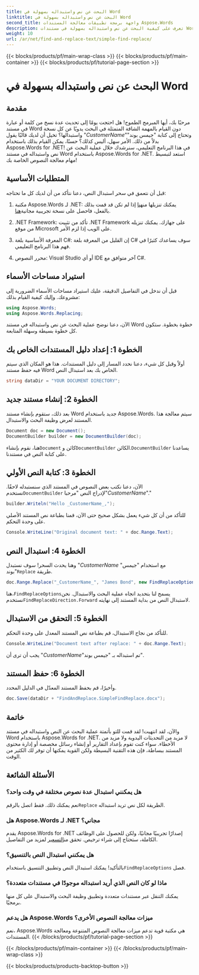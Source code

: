 ```yaml
---
title: البحث عن نص واستبداله بسهولة في Word
linktitle: البحث عن نص واستبداله بسهولة في Word
second_title: واجهة برمجة تطبيقات معالجة المستندات Aspose.Words
description: تعرف على كيفية البحث عن نص واستبداله بسهولة في مستندات Word باستخدام Aspose.Words for .NET. يتضمن دليل خطوة بخطوة.
weight: 10
url: /ar/net/find-and-replace-text/simple-find-replace/
---
```


{{< blocks/products/pf/main-wrap-class >}}
{{< blocks/products/pf/main-container >}}
{{< blocks/products/pf/tutorial-page-section >}}

# البحث عن نص واستبداله بسهولة في Word

## مقدمة

مرحبًا بك، أيها المبرمج الطموح! هل احتجت يومًا إلى تحديث عدة نسخ من كلمة أو عبارة في مستند Word دون القيام بالمهمة الشاقة المتمثلة في البحث يدويًا عن كل نسخة واستبدالها؟ تخيل أن لديك قالبًا يقول "_CustomerName_"وتحتاج إلى كتابة "جيمس بوند" بدلاً من ذلك. الأمر سهل، أليس كذلك؟ حسنًا، يمكن القيام بذلك باستخدام Aspose.Words for .NET! في هذا البرنامج التعليمي، سنرشدك خلال عملية البحث عن نص واستبداله في مستند Word باستخدام Aspose.Words for .NET. استعد لتبسيط مهام معالجة النصوص الخاصة بك!

## المتطلبات الأساسية

قبل أن نتعمق في سحر استبدال النص، دعنا نتأكد من أن لديك كل ما تحتاجه:

1.  مكتبة Aspose.Words لـ .NET: يمكنك تنزيلها من[هنا](https://releases.aspose.com/words/net/) إذا لم تكن قد قمت بذلك بالفعل، فاحصل على نسخة تجريبية مجانية[هنا](https://releases.aspose.com/).

2. .NET Framework: تأكد من تثبيت .NET Framework على جهازك. يمكنك تنزيله من موقع Microsoft على الويب إذا لزم الأمر.

3. المعرفة الأساسية بلغة C#: إن القليل من المعرفة بلغة C# سوف يساعدك كثيرًا في فهم هذا البرنامج التعليمي.

4. محرر النصوص: Visual Studio أو أي IDE آخر متوافق مع C#.

## استيراد مساحات الأسماء

قبل أن ندخل في التفاصيل الدقيقة، عليك استيراد مساحات الأسماء الضرورية إلى مشروعك. وإليك كيفية القيام بذلك:

```csharp
using Aspose.Words;
using Aspose.Words.Replacing;
```

الآن، دعنا نوضح عملية البحث عن نص واستبداله في مستند Word خطوة بخطوة. ستكون كل خطوة بسيطة وسهلة المتابعة.

## الخطوة 1: إعداد دليل المستندات الخاص بك

أولاً وقبل كل شيء، دعنا نحدد المسار إلى دليل المستندات. هذا هو المكان الذي سيتم فيه حفظ مستند Word الخاص بك بعد استبدال النص.

```csharp
string dataDir = "YOUR DOCUMENT DIRECTORY";
```

## الخطوة 2: إنشاء مستند جديد

بعد ذلك، ستقوم بإنشاء مستند Word جديد باستخدام Aspose.Words. سيتم معالجة هذا المستند لعرض وظيفة البحث والاستبدال.

```csharp
Document doc = new Document();
DocumentBuilder builder = new DocumentBuilder(doc);
```

 هنا، نقوم بإنشاء`Document` كائن و`DocumentBuilder` الكائن.`DocumentBuilder` يساعدنا على كتابة النص في مستندنا.

## الخطوة 3: كتابة النص الأولي

 الآن، دعنا نكتب بعض النصوص في المستند الذي سنستبدله لاحقًا. نستخدم`DocumentBuilder` لإدراج النص "مرحبا"_CustomerName_"."

```csharp
builder.Writeln("Hello _CustomerName_,");
```

للتأكد من أن كل شيء يعمل بشكل صحيح حتى الآن، قمنا بطباعة نص المستند الأصلي على وحدة التحكم.

```csharp
Console.WriteLine("Original document text: " + doc.Range.Text);
```

## الخطوة 4: استبدال النص

وهنا يحدث السحر! سوف نستبدل "_CustomerName_ "مع استخدام "جيمس بوند"`Replace` طريقة. 

```csharp
doc.Range.Replace("_CustomerName_", "James Bond", new FindReplaceOptions(FindReplaceDirection.Forward));
```

 هنا،`FindReplaceOptions`يسمح لنا بتحديد اتجاه عملية البحث والاستبدال. نحن نستخدم`FindReplaceDirection.Forward` لاستبدال النص من بداية المستند إلى نهايته.

## الخطوة 5: التحقق من الاستبدال

للتأكد من نجاح الاستبدال، قم بطباعة نص المستند المعدل على وحدة التحكم.

```csharp
Console.WriteLine("Document text after replace: " + doc.Range.Text);
```

يجب أن ترى أن "_CustomerName_"تم استبداله بـ "جيمس بوند".

## الخطوة 6: حفظ المستند

وأخيرًا، قم بحفظ المستند المعدّل في الدليل المحدد.

```csharp
doc.Save(dataDir + "FindAndReplace.SimpleFindReplace.docx");
```

## خاتمة

والآن، لقد انتهيت! لقد قمت للتو بأتمتة عملية البحث عن النص واستبداله في مستند Word باستخدام Aspose.Words for .NET. لا مزيد من التحديثات اليدوية ولا مزيد من الأخطاء. سواء كنت تقوم بإعداد التقارير أو إنشاء رسائل مخصصة أو إدارة محتوى المستند ببساطة، فإن هذه التقنية البسيطة ولكن القوية يمكنها أن توفر لك الكثير من الوقت.

## الأسئلة الشائعة

### هل يمكنني استبدال عدة نصوص مختلفة في وقت واحد؟
 نعم يمكنك ذلك. فقط اتصل بالرقم`Replace` الطريقة لكل نص تريد استبداله.

### هل Aspose.Words لـ .NET مجاني؟
يقدم Aspose.Words for .NET إصدارًا تجريبيًا مجانيًا، ولكن للحصول على الوظائف الكاملة، ستحتاج إلى شراء ترخيص. تحقق من[التسعير](https://purchase.aspose.com/buy) لمزيد من التفاصيل.

### هل يمكنني استبدال النص بالتنسيق؟
 بالتأكيد! يمكنك استبدال النص وتطبيق التنسيق باستخدام`FindReplaceOptions` فصل.

### ماذا لو كان النص الذي أريد استبداله موجودًا في مستندات متعددة؟
يمكنك التنقل عبر مستندات متعددة وتطبيق وظيفة البحث والاستبدال على كل منها برمجيًا.

### هل يدعم Aspose.Words ميزات معالجة النصوص الأخرى؟
نعم، Aspose.Words هي مكتبة قوية تدعم ميزات معالجة النصوص المتنوعة ومعالجة المستندات.
{{< /blocks/products/pf/tutorial-page-section >}}

{{< /blocks/products/pf/main-container >}}
{{< /blocks/products/pf/main-wrap-class >}}

{{< blocks/products/products-backtop-button >}}
